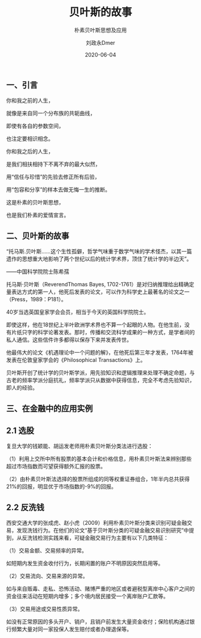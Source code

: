 ﻿---
layout:     post
title:      贝叶斯的故事
subtitle:   朴素贝叶斯思想及应用
date:       2020-06-04
author:     刘政永Dmer
header-img: img/post-bg-dmers.jpg
catalog: true
tags:
    - 听取树蛙一篇
---
## 一、引言

你和我之前的人生，

就像是来自同一个分布族的共轭曲线，

即使有各自的参数空间，

也注定要相识相念。



你和我之后的人生，

是我们相扶相持下不离不弃的最大似然，

用“信任与珍惜”的先验去修正所有后验，

用“包容和分享”的样本去做无悔一生的推断。



这是朴素的贝叶斯思想，

也是我们朴素的爱情宣言。

## 二、贝叶斯的故事

“托马斯.贝叶斯……这个生性孤僻，哲学气味重于数学气味的学术怪杰，以其一篇遗作的思想重大地影响了两个世纪以后的统计学术界，顶住了统计学的半边天”。

——中国科学院院士陈希孺

托马斯·贝叶斯（ReverendThomas Bayes, 1702-1761）是对归纳推理给出精确定量表达方式的第一人，他死后发表的论文，可以作为科学史上最著名的论文之一（Press，1989：P181）。

40岁当选英国皇家学会会员，相当于今天的英国科学院院士。

即使这样，他在18世纪上半叶欧洲学术界也不算一个起眼的人物。在他生前，没有片纸只字的科学论著发表。那时，传播和交流科学成果的一种方式，是学者间的私人通信。这些信件许多都得以保存下来并发表传世。

他最伟大的论文《机遇理论中一个问题的解》，在他死后第三年才发表，1764年被发表在伦敦皇家学会的《Philosophical Transactions》上。

贝叶斯开创了统计学的贝叶斯学派，用先验知识和逻辑推理来处理不确定命题，与古老的频率学派分庭抗礼，频率学派只从数据中获得信息，完全不考虑先验知识，即人的经验。

## 三、在金融中的应用实例

## 2.1 选股

复旦大学的钱颖能、胡运发老师用朴素贝叶斯分类法进行选股：

（1）利用上交所中所有股票的基本会计和价格信息，用朴素贝叶斯法来辨别那些超过市场指数而可望获得额外汇报的股票。

（2）由朴素贝叶斯法选择的股票所组成的同等权重证券组合，1年半内总共获得21%的回报，明显优于市场指数的-9%的回报。

## 2.2 反洗钱

西安交通大学的张成虎、赵小虎（2009）利用朴素贝叶斯分类来识别可疑金融交易，发现洗钱行为。在他们的论文“基于贝叶斯分类的可疑金融交易识别研究”中提到，从反洗钱检测实践来看，可疑金融交易行为主要有以下几类特征：

（1）交易金额、交易频率的异常。

如短期内发生资金收付行为，长期闲置的账户不明原因突然启用等。

（2）交易流向、交易来源的异常。

如与来自贩毒、走私、恐怖活动、赌博严重的地区或者避税型离岸中心客户之间的资金往来活动在短期内增多；多个境内居民接受一个离岸账户汇款等。

（3）交易用途或交易性质异常。

如没有正常原因的多头开户、销户，且销户前发生大量资金收付；保险机构通过银行频繁大量对同一家投保人发生赔付或者办理退保等。

